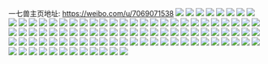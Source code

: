 一七兽主页地址: https://weibo.com/u/7069071538 
![](https://wx4.sinaimg.cn/mw2000/007Ip6qSly1h91a2tfuv0j33kg2oce82.jpg) 
![](https://wx4.sinaimg.cn/mw2000/007Ip6qSly1h91a2v1jdoj33kg2ocu0z.jpg) 
![](https://wx4.sinaimg.cn/mw2000/007Ip6qSly1h91a2ynensj33kg2ockjo.jpg) 
![](https://wx4.sinaimg.cn/mw2000/007Ip6qSly1h91a33k4lcj316m1kwnfk.jpg) 
![](https://wx4.sinaimg.cn/mw2000/007Ip6qSly1h91a32x036j31s02dchdt.jpg) 
![](https://wx4.sinaimg.cn/mw2000/007Ip6qSly1h91a31kzvij32602w04qq.jpg) 
![](https://wx4.sinaimg.cn/mw2000/007Ip6qSly1h91a2x7z4dj33kg2oc7wk.jpg) 
![](https://wx4.sinaimg.cn/mw2000/007Ip6qSly1h91a2vytikj323h1kl4qp.jpg) 
![](https://wx4.sinaimg.cn/mw2000/007Ip6qSly1h91a30f41qj33kg2ocnpg.jpg) 
![](https://wx4.sinaimg.cn/mw2000/007Ip6qSly1h90wo0ch0sj32cg34khdu.jpg) 
![](https://wx4.sinaimg.cn/mw2000/007Ip6qSly1h90wo20ldqj313w1h8aq0.jpg) 
![](https://wx4.sinaimg.cn/mw2000/007Ip6qSly1h90wo2hu1vj316w1l8asi.jpg) 
![](https://wx4.sinaimg.cn/mw2000/007Ip6qSly1h90wo32msnj31z41hc1kx.jpg) 
![](https://wx4.sinaimg.cn/mw2000/007Ip6qSly1h90wo4ngylj32oc2ochdx.jpg) 
![](https://wx4.sinaimg.cn/mw2000/007Ip6qSly1h90wo66xjvj32oc2ocnpg.jpg) 
![](https://wx4.sinaimg.cn/mw2000/007Ip6qSly1h90wo1gm29j32dc35su0z.jpg) 
![](https://wx4.sinaimg.cn/mw2000/007Ip6qSly1h90wo80v6qj32oc2oc7wm.jpg) 
![](https://wx4.sinaimg.cn/mw2000/007Ip6qSly1h90wo9wxqgj32oc2ocx6t.jpg) 
![](https://wx4.sinaimg.cn/mw2000/007Ip6qSly1h90woblgcfj32oc2ocu0y.jpg) 
![](https://wx4.sinaimg.cn/mw2000/007Ip6qSly1h90wod7yexj32oc2ochdv.jpg) 
![](https://wx4.sinaimg.cn/mw2000/007Ip6qSly1h90woe65pwj32oc2ocnpe.jpg) 
![](https://wx4.sinaimg.cn/mw2000/007Ip6qSly1h90wofcojdj32oc2ochdu.jpg) 
![](https://wx4.sinaimg.cn/mw2000/007Ip6qSly1h90wogs61jj32oc2ochdu.jpg) 
![](https://wx4.sinaimg.cn/mw2000/007Ip6qSly1h8u5h0bpu0j30u014011b.jpg) 
![](https://wx4.sinaimg.cn/mw2000/007Ip6qSly1h8u5h0lewaj30u014046z.jpg) 
![](https://wx4.sinaimg.cn/mw2000/007Ip6qSly1h8u5h0vszsj30u0140qbo.jpg) 
![](https://wx4.sinaimg.cn/mw2000/007Ip6qSly1h8s293a7c8j32c0340npg.jpg) 
![](https://wx4.sinaimg.cn/mw2000/007Ip6qSly1h8s296h40yj32472rq1kz.jpg) 
![](https://wx4.sinaimg.cn/mw2000/007Ip6qSly1h8s29bfak0j32c0340kjp.jpg) 
![](https://wx4.sinaimg.cn/mw2000/007Ip6qSly1h8s29edjuyj32c0340qv6.jpg) 
![](https://wx4.sinaimg.cn/mw2000/007Ip6qSly1h8s29ielwej32c03404qr.jpg) 
![](https://wx4.sinaimg.cn/mw2000/007Ip6qSly1h8s29nelshj32c0340e83.jpg) 
![](https://wx4.sinaimg.cn/mw2000/007Ip6qSly1h8s28wmd9aj31s035se83.jpg) 
![](https://wx4.sinaimg.cn/mw2000/007Ip6qSly1h8s29qjz5yj32c0340x6q.jpg) 
![](https://wx4.sinaimg.cn/mw2000/007Ip6qSly1h8s29txboqj32oc3kg7wm.jpg) 
![](https://wx4.sinaimg.cn/mw2000/007Ip6qSly1h8s29wlgo2j32oc3kghdw.jpg) 
![](https://wx4.sinaimg.cn/mw2000/007Ip6qSly1h8pjaurm1kj31nz1nztxs.jpg) 
![](https://wx4.sinaimg.cn/mw2000/007Ip6qSly1h8pjaw739aj335s2dcqv5.jpg) 
![](https://wx4.sinaimg.cn/mw2000/007Ip6qSly1h8pjaxwj5dj33kg2ocqva.jpg) 
![](https://wx4.sinaimg.cn/mw2000/007Ip6qSly1h8pjb01gdoj32oc3kgx6q.jpg) 
![](https://wx4.sinaimg.cn/mw2000/007Ip6qSly1h8pjb1g8agj33hd2blu0z.jpg) 
![](https://wx4.sinaimg.cn/mw2000/007Ip6qSly1h8pjb34y22j32qk3neu0z.jpg) 
![](https://wx4.sinaimg.cn/mw2000/007Ip6qSly1h8aqbufht9j30u01uowiu.jpg) 
![](https://wx4.sinaimg.cn/mw2000/007Ip6qSly1h8aqd7w3doj31401hcnfm.jpg) 
![](https://wx4.sinaimg.cn/mw2000/007Ip6qSly1h8aqdbtn8nj30sg1ce4ba.jpg) 
![](https://wx4.sinaimg.cn/mw2000/007Ip6qSly1h8aqdavlz4j30sg1s0qrk.jpg) 
![](https://wx4.sinaimg.cn/mw2000/007Ip6qSly1h8aqd9i3qlj30sg1kwh54.jpg) 
![](https://wx4.sinaimg.cn/mw2000/007Ip6qSly1h8aqc2renvj33kg2ockjo.jpg) 
![](https://wx4.sinaimg.cn/mw2000/007Ip6qSly1h8aqc9j98jj33kg2ockjo.jpg) 
![](https://wx4.sinaimg.cn/mw2000/007Ip6qSly1h8aqcds4pzj33kg2ocu0z.jpg) 
![](https://wx4.sinaimg.cn/mw2000/007Ip6qSly1h8aqck4l1jj33kg2ocb2b.jpg) 
![](https://wx4.sinaimg.cn/mw2000/007Ip6qSly1h8aqd01x7hj33kg2ocu0z.jpg) 
![](https://wx4.sinaimg.cn/mw2000/007Ip6qSly1h8aqd6hsigj33kg2ocx6r.jpg) 
![](https://wx4.sinaimg.cn/mw2000/007Ip6qSly1h83wme5md7j30w016o44o.jpg) 
![](https://wx4.sinaimg.cn/mw2000/007Ip6qSly1h83wmg8f9vj30sg268awh.jpg) 
![](https://wx4.sinaimg.cn/mw2000/007Ip6qSly1h83wmj2bu1j30sg3jze81.jpg) 
![](https://wx4.sinaimg.cn/mw2000/007Ip6qSly1h83wmlznkhj30sg35s7wh.jpg) 
![](https://wx4.sinaimg.cn/mw2000/007Ip6qSly1h83wmqggjbj33kg2ocnpf.jpg) 
![](https://wx4.sinaimg.cn/mw2000/007Ip6qSly1h83wmn02vnj30u014vdkk.jpg) 
![](https://wx4.sinaimg.cn/mw2000/007Ip6qSly1h83wmtbwazj30sg400x49.jpg) 
![](https://wx4.sinaimg.cn/mw2000/007Ip6qSly1h83wmuodpnj30sg1n97ph.jpg) 
![](https://wx4.sinaimg.cn/mw2000/007Ip6qSly1h83wmvgh0wj30sg1n8gx8.jpg) 
![](https://wx4.sinaimg.cn/mw2000/007Ip6qSly1h7zyjd78w8j33kg2o94qu.jpg) 
![](https://wx4.sinaimg.cn/mw2000/007Ip6qSly1h7zyji39tgj32oa3kgnph.jpg) 
![](https://wx4.sinaimg.cn/mw2000/007Ip6qSly1h7zyjkiq30j31b20qhn61.jpg) 
![](https://wx4.sinaimg.cn/mw2000/007Ip6qSly1h7zyjjv7gmj30wk16on5j.jpg) 
![](https://wx4.sinaimg.cn/mw2000/007Ip6qSly1h7zyjja34pj30wk16odnw.jpg) 
![](https://wx4.sinaimg.cn/mw2000/007Ip6qSly1h7zyjitckpj30wk16o11z.jpg) 
![](https://wx4.sinaimg.cn/mw2000/007Ip6qSly1h7z88j7b6yj30u0094q3y.jpg) 
![](https://wx4.sinaimg.cn/mw2000/007Ip6qSly1h7s044p15jj32kw3vckjq.jpg) 
![](https://wx4.sinaimg.cn/mw2000/007Ip6qSly1h7s041p4pwj32kw3vcnpi.jpg) 
![](https://wx4.sinaimg.cn/mw2000/007Ip6qSly1h7s04etltrj32kw3vchdw.jpg) 
![](https://wx4.sinaimg.cn/mw2000/007Ip6qSly1h7s04cbnjlj32kw3vcqv5.jpg) 
![](https://wx4.sinaimg.cn/mw2000/007Ip6qSly1h7s03ypsqrj33vc2kwkjq.jpg) 
![](https://wx4.sinaimg.cn/mw2000/007Ip6qSly1h7s0483drjj33vc2kwnpg.jpg) 
![](https://wx4.sinaimg.cn/mw2000/007Ip6qSly1h7s04auei1j32kw3vckjm.jpg) 
![](https://wx4.sinaimg.cn/mw2000/007Ip6qSly1h7s04i1jivj32kw3vckjq.jpg) 
![](https://wx4.sinaimg.cn/mw2000/007Ip6qSly1h7s04kwnr0j32kw3vcx6t.jpg) 
![](https://wx4.sinaimg.cn/mw2000/007Ip6qSly1h7s04nwregj32kw3vcu13.jpg) 
![](https://wx4.sinaimg.cn/mw2000/007Ip6qSly1h7s04qp8dzj32kw3vcx6u.jpg) 
![](https://wx4.sinaimg.cn/mw2000/007Ip6qSly1h79v07x8b6j30u00q8gmq.jpg) 
![](https://wx4.sinaimg.cn/mw2000/007Ip6qSly1h781m368lpj32oc2oc7wj.jpg) 
![](https://wx4.sinaimg.cn/mw2000/007Ip6qSly1h781m3e4qnj30k00j5t98.jpg) 
![](https://wx4.sinaimg.cn/mw2000/007Ip6qSly1h6nk5wsmy3j31be0zk4kd.jpg) 
![](https://wx4.sinaimg.cn/mw2000/007Ip6qSly1h6nk5xfltmj31be0zkx1w.jpg) 
![](https://wx4.sinaimg.cn/mw2000/007Ip6qSly1h6nk69fsinj32io1w04qq.jpg) 
![](https://wx4.sinaimg.cn/mw2000/007Ip6qSly1h6nk5zm2d1j33kg2ocx6s.jpg) 
![](https://wx4.sinaimg.cn/mw2000/007Ip6qSly1h6nk633zfej33kg2oc7wk.jpg) 
![](https://wx4.sinaimg.cn/mw2000/007Ip6qSly1h6nk652htrj32oc3kgb29.jpg) 
![](https://wx4.sinaimg.cn/mw2000/007Ip6qSly1h6nk65pvz8j30sg1c0q7l.jpg) 
![](https://wx4.sinaimg.cn/mw2000/007Ip6qSly1h6nk66jobvj31hc1z44qp.jpg) 
![](https://wx4.sinaimg.cn/mw2000/007Ip6qSly1h6nk686s1ej31401hcjwj.jpg) 
![](https://wx4.sinaimg.cn/mw2000/007Ip6qSly1h6lex1fpaoj30sg16oncy.jpg) 
![](https://wx4.sinaimg.cn/mw2000/007Ip6qSly1h6lex2e159j30sg1gbwyt.jpg) 
![](https://wx4.sinaimg.cn/mw2000/007Ip6qSly1h6lex0otdsj335s35su0z.jpg) 
